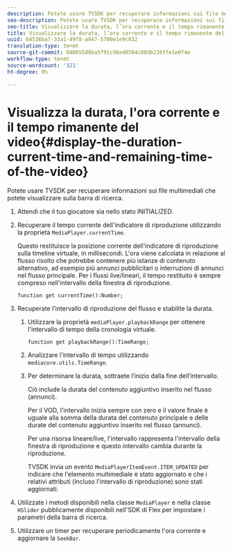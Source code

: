 ```yaml
---
description: Potete usare TVSDK per recuperare informazioni sui file multimediali che potete visualizzare sulla barra di ricerca.
seo-description: Potete usare TVSDK per recuperare informazioni sui file multimediali che potete visualizzare sulla barra di ricerca.
seo-title: Visualizzare la durata, l’ora corrente e il tempo rimanente del video
title: Visualizzare la durata, l’ora corrente e il tempo rimanente del video
uuid: 64536ba7-33a1-49f8-a947-5700e1e9c032
translation-type: tm+mt
source-git-commit: 040655d8ba5f91c98ed0584c08db226ffe1e0f4e
workflow-type: tm+mt
source-wordcount: '321'
ht-degree: 0%

---
```



# Visualizza la durata, l&#39;ora corrente e il tempo rimanente del video{#display-the-duration-current-time-and-remaining-time-of-the-video}

Potete usare TVSDK per recuperare informazioni sui file multimediali che potete visualizzare sulla barra di ricerca.

1. Attendi che il tuo giocatore sia nello stato INITIALIZED.
1. Recuperare il tempo corrente dell&#39;indicatore di riproduzione utilizzando la proprietà `MediaPlayer.currentTime`.

   Questo restituisce la posizione corrente dell&#39;indicatore di riproduzione sulla timeline virtuale, in millisecondi. L&#39;ora viene calcolata in relazione al flusso risolto che potrebbe contenere più istanze di contenuto alternativo, ad esempio più annunci pubblicitari o interruzioni di annunci nel flusso principale. Per i flussi live/lineari, il tempo restituito è sempre compreso nell&#39;intervallo della finestra di riproduzione.

   ```
   function get currentTime():Number;
   ```

1. Recuperate l’intervallo di riproduzione del flusso e stabilite la durata.
   1. Utilizzare la proprietà `mediaPlayer.playbackRange` per ottenere l&#39;intervallo di tempo della cronologia virtuale.

      ```
      function get playbackRange():TimeRange;
      ```

   1. Analizzare l&#39;intervallo di tempo utilizzando `mediacore.utils.TimeRange`.
   1. Per determinare la durata, sottraete l’inizio dalla fine dell’intervallo.

      Ciò include la durata del contenuto aggiuntivo inserito nel flusso (annunci).

      Per il VOD, l&#39;intervallo inizia sempre con zero e il valore finale è uguale alla somma della durata del contenuto principale e delle durate del contenuto aggiuntivo inserito nel flusso (annunci).

      Per una risorsa lineare/live, l&#39;intervallo rappresenta l&#39;intervallo della finestra di riproduzione e questo intervallo cambia durante la riproduzione.

      TVSDK invia un evento `MediaPlayerItemEvent.ITEM_UPDATED` per indicare che l&#39;elemento multimediale è stato aggiornato e che i relativi attributi (incluso l&#39;intervallo di riproduzione) sono stati aggiornati.

1. Utilizzate i metodi disponibili nella classe `MediaPlayer` e nella classe `HSlider` pubblicamente disponibili nell&#39;SDK di Flex per impostare i parametri della barra di ricerca.

1. Utilizzare un timer per recuperare periodicamente l&#39;ora corrente e aggiornare la `SeekBar`.
